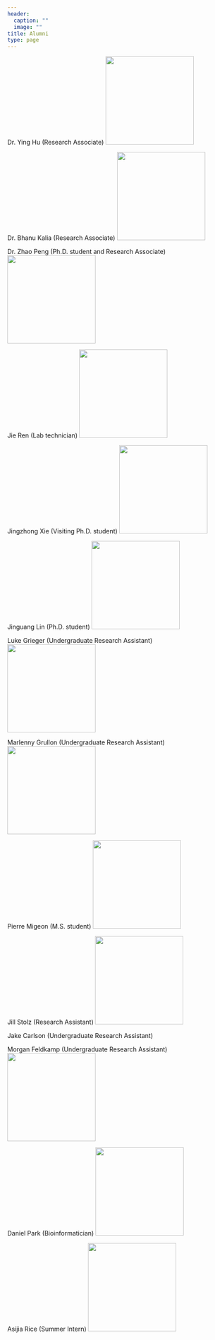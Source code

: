 ```yaml
---
header:
  caption: ""
  image: ""
title: Alumni
type: page
---
```


Dr. Ying Hu (Research Associate)
<img src="/media/people/hu.jpg" width="200"/>

Dr. Bhanu Kalia (Research Associate)
<img src="/media/people/kalia.jpg" width="200"/>

Dr. Zhao Peng (Ph.D. student and Research Associate)
<img src="/media/people/peng.jpg" width="200"/>

Jie Ren (Lab technician)
<img src="/media/people/ren.jpg" width="200"/>

Jingzhong Xie (Visiting Ph.D. student)
<img src="/media/people/xie.jpg" width="200"/>

Jinguang Lin (Ph.D. student)
<img src="/media/people/jinguang.jpg" width="200"/>

Luke Grieger (Undergraduate Research Assistant)
<img src="/media/people/grieger.png" width="200"/>

Marlenny Grullon (Undergraduate Research Assistant)
<img src="/media/people/grullon.jpg" width="200"/>

Pierre Migeon (M.S. student)
<img src="/media/people/migeon.jpg" width="200"/>

Jill Stolz (Research Assistant)
<img src="/media/people/stolz.png" width="200"/>

Jake Carlson (Undergraduate Research Assistant)  

Morgan Feldkamp (Undergraduate Research Assistant)
<img src="/media/people/feldkamp.png" width="200"/>

Daniel Park (Bioinformatician)
<img src="/media/people/park.jpg" width="200"/>

Asijia Rice (Summer Intern)
<img src="/media/people/rice.jpg" width="200"/>
